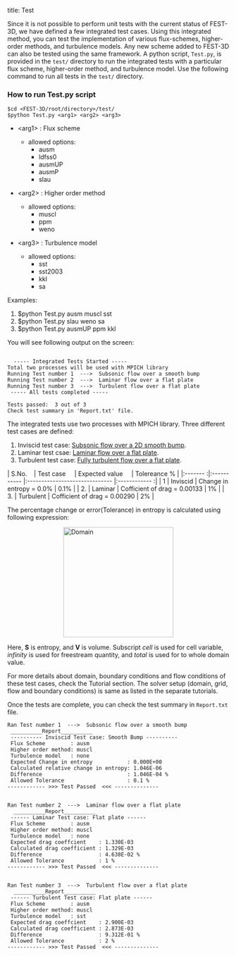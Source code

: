 title: Test

Since it is not possible to perform unit tests with the current status of FEST-3D,
we have defined a few integrated test cases. Using this integrated method, 
you can test the implementation of various flux-schemes, higher-order methods, and turbulence models.
Any new scheme added to FEST-3D can also be tested using the same framework.
A python script, `Test.py`, is provided in the `test/` directory to run the integrated tests
with a particular flux scheme, higher-order method, and turbulence model.
Use the following command to run all tests in the `test/` directory.

### How to run Test.py script
```
$cd <FEST-3D/root/directory>/test/
$python Test.py <arg1> <arg2> <arg3>
```

- <arg1\> : Flux scheme
    - allowed options:
        - ausm
        - ldfss0
        - ausmUP
        - ausmP
        - slau

- <arg2\> : Higher order method
    - allowed options:
        - muscl
        - ppm
        - weno

- <arg3\> : Turbulence model
    - allowed options:
        - sst
        - sst2003
        - kkl
        - sa

Examples:

1. $python Test.py ausm   muscl sst
2. $python Test.py slau   weno  sa
3. $python Test.py ausmUP ppm   kkl


You will see following output on the screen:
```

  ----- Integrated Tests Started -----  
Total two processes will be used with MPICH library
Running Test number 1  --->  Subsonic flow over a smooth bump
Running Test number 2  --->  Laminar flow over a flat plate
Running Test number 3  --->  Turbulent flow over a flat plate
 ----- All tests completed -----
 
Tests passed:  3 out of 3
Check test summary in 'Report.txt' file.

```

The integrated tests use two processes with MPICH library. Three different test cases are defined:

1. Inviscid test case: [Subsonic flow over a 2D smooth bump](./05_tutorials/02_2dbump.html).
2. Laminar test csae: [Laminar flow over a flat plate](./05_tutorials/04_LamFp.html).
3. Turbulent test case: [Fully turbulent flow over a flat plate](./05_tutorials/05_TurbFp.html).

| S.No.&nbsp;&nbsp;&nbsp; 	| Test case &nbsp;&nbsp;&nbsp;	| Expected value &nbsp;&nbsp;&nbsp; | Tolereance % 	|
|:-------	:|:-----------	|:------------------------------	|:------------	:|
| 1     	| Inviscid  	| Change in entropy = 0.0%      	| 0.1%       	|
| 2.    	| Laminar   	| Cofficient of drag = 0.00133 	| 1%         	|
| 3.    	| Turbulent 	| Cofficient of drag = 0.00290 	| 2%         	|


The percentage change or error(Tolerance) in entropy is calculated using following expression:
<figure>
  <div style="display: flex; flex-wrap: wrap; justify-content: center; align-items:center">
    <img src="|media|/error.png" alt="Domain" style="width:250px">
  </div>
</figure>

Here, **S** is entropy, and **V** is volume. Subscript _cell_ is used for cell variable,
 _infinity_ is used for freestream quantity, and _total_ is used for to whole domain value.


For more details about domain, boundary conditions and flow conditions of these test cases, 
check the Tutorial section. The solver setup (domain, grid, flow and boundary conditions) is same as listed in the separate tutorials.

Once the tests are complete, you can check the test summary in `Report.txt` file.
``` 
Ran Test number 1  --->  Subsonic flow over a smooth bump
 __________Report__________  
 ---------- Inviscid Test case: Smooth Bump ---------- 
 Flux Scheme        : ausm
 Higher order method: muscl
 Turbulence model   : none
 Expected Change in entropy           : 0.000E+00
 Calculated relative change in entropy: 1.046E-06
 Difference                           : 1.046E-04 %
 Allowed Tolerance                    : 0.1 %
------------ >>> Test Passed  <<< --------------


Ran Test number 2  --->  Laminar flow over a flat plate
  __________Report__________   
 ------ Laminar Test case: Flat plate ------ 
 Flux Scheme        : ausm
 Higher order method: muscl
 Turbulence model   : none
 Expected drag coeffcient    : 1.330E-03
 Calculated drag coefficient : 1.329E-03
 Difference                  : 4.638E-02 %
 Allowed Tolerance           : 1 %
------------ >>> Test Passed  <<< --------------


Ran Test number 3  --->  Turbulent flow over a flat plate
  __________Report__________   
 ------ Turbulent Test case: Flat plate ------ 
 Flux Scheme        : ausm
 Higher order method: muscl
 Turbulence model   : sst
 Expected drag coeffcient    : 2.900E-03
 Calculated drag coefficient : 2.873E-03
 Difference                  : 9.312E-01 %
 Allowed Tolerance           : 2 %
------------ >>> Test Passed  <<< --------------
```

